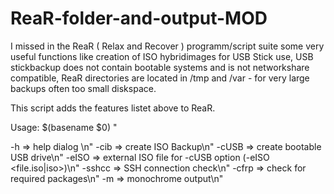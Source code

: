 # ReaR-folder-and-output-MOD
I missed in the ReaR ( Relax and Recover ) programm/script suite some very useful functions like creation of ISO hybridimages for USB Stick use, USB stickbackup does not contain bootable systems and is not networkshare compatible, ReaR directories are located in /tmp and /var - for very large backups often too small diskspace.   

This script adds the features listet above to ReaR.

Usage: $(basename $0) <options> "

-h		=> help dialog \n"
-cib		=> create ISO Backup\n"
-cUSB		=> create bootable USB drive\n"
-eISO		=> external ISO file for -cUSB option (-eISO <file.iso|iso>)\n"
-sshcc		=> SSH connection check\n"
-cfrp		=> check for required packages\n"
-m		=> monochrome output\n"


